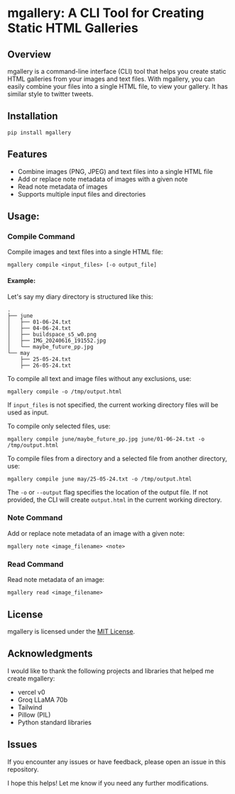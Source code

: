 # mgallery: A CLI Tool for Creating Static HTML Galleries

## Overview

mgallery is a command-line interface (CLI) tool that helps you create static HTML galleries from your images and text files. With mgallery, you can easily combine your files into a single HTML file, to view your gallery. It has similar style to twitter tweets.

## Installation

```
pip install mgallery
```

## Features

- Combine images (PNG, JPEG) and text files into a single HTML file
- Add or replace note metadata of images with a given note
- Read note metadata of images
- Supports multiple input files and directories

## Usage:

### Compile Command

Compile images and text files into a single HTML file:

```
mgallery compile <input_files> [-o output_file]
```

#### Example:

Let's say my diary directory is structured like this:

```
.
├── june
│   ├── 01-06-24.txt
│   ├── 04-06-24.txt
│   ├── buildspace_s5_w0.png
│   ├── IMG_20240616_191552.jpg
│   └── maybe_future_pp.jpg
└── may
    ├── 25-05-24.txt
    ├── 26-05-24.txt
```

To compile all text and image files without any exclusions, use:

```
mgallery compile -o /tmp/output.html
```

If `input_files` is not specified, the current working directory files will be used as input.

To compile only selected files, use:

```
mgallery compile june/maybe_future_pp.jpg june/01-06-24.txt -o /tmp/output.html
```

To compile files from a directory and a selected file from another directory, use:

```
mgallery compile june may/25-05-24.txt -o /tmp/output.html
```

The `-o` or `--output` flag specifies the location of the output file. If not provided, the CLI will create `output.html` in the current working directory.

### Note Command

Add or replace note metadata of an image with a given note:
```
mgallery note <image_filename> <note>
```

### Read Command

Read note metadata of an image:
```
mgallery read <image_filename>
```

## License

mgallery is licensed under the [MIT License](https://opensource.org/licenses/MIT).

## Acknowledgments

I would like to thank the following projects and libraries that helped me create mgallery:

- vercel v0
- Groq LLaMA 70b
- Tailwind
- Pillow (PIL)
- Python standard libraries

## Issues

If you encounter any issues or have feedback, please open an issue in this repository.

I hope this helps! Let me know if you need any further modifications.
